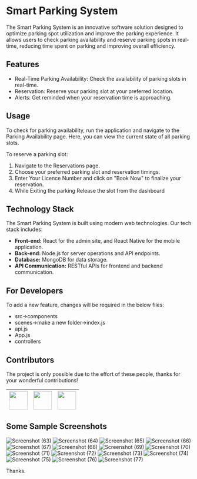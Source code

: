 # Smart Parking System

The Smart Parking System is an innovative software solution designed to optimize parking spot utilization and improve the parking experience. It allows users to check parking availability and reserve parking spots in real-time, reducing time spent on parking and improving overall efficiency.

## Features 

- Real-Time Parking Availability: Check the availability of parking slots in real-time.
- Reservation: Reserve your parking slot at your preferred location.
- Alerts: Get reminded when your reservation time is approaching.

## Usage

To check for parking availability, run the application and navigate to the Parking Availability page. Here, you can view the current state of all parking slots.

To reserve a parking slot:

1. Navigate to the Reservations page.
2. Choose your preferred parking slot and reservation timings.
3. Enter Your Licence Number and click on "Book Now" to finalize your reservation.
4. While Exiting the parking Release the slot from the dashboard

## Technology Stack

The Smart Parking System is built using modern web technologies. Our tech stack includes:

- **Front-end:** React for the admin site, and React Native for the mobile application.
- **Back-end:** Node.js for server operations and API endpoints.
- **Database:** MongoDB for data storage.
- **API Communication:** RESTful APIs for frontend and backend communication.

## For Developers

To add a new feature, changes will be required in the below files:
- src->components
- scenes->make a new folder->index.js
- api.js
- App.js
- controllers

## Contributors
The project is only possible due to the effort of these people, thanks for your wonderful contributions!

| [<img src="https://github.com/Dhruvch1244.png?size=50" width="50"/>](https://github.com/Dhruvch1244)| [<img src="https://github.com/SHAY2407.png?size=50" width="50"/>](https://github.com/SHAY2407) | [<img src="https://github.com/Balajithegr8.png?size=50" width="50"/>](https://github.com/Balajithegr8) |
| -------- | -------- | -------- |

## Some Sample Screenshots

![Screenshot (63)](https://github.com/Balajithegr8/Smart-parking-system/assets/92166294/fe2ce6e7-c08f-4f03-be62-685f25e388da)
![Screenshot (64)](https://github.com/Balajithegr8/Smart-parking-system/assets/92166294/0b8aafd2-80f1-4acb-b692-f700d8e129d2)
![Screenshot (65)](https://github.com/Balajithegr8/Smart-parking-system/assets/92166294/080c2e87-30ce-43e4-ba69-4a037a4ab116)
![Screenshot (66)](https://github.com/Balajithegr8/Smart-parking-system/assets/92166294/63420f6e-b4f5-4f3c-a4c0-b654b81f2bd0)
![Screenshot (67)](https://github.com/Balajithegr8/Smart-parking-system/assets/92166294/f8c98001-9602-4728-831c-1a816b0452d2)
![Screenshot (68)](https://github.com/Balajithegr8/Smart-parking-system/assets/92166294/b8e3e4f0-33c6-43bf-97bd-c40ba6fea210)
![Screenshot (69)](https://github.com/Balajithegr8/Smart-parking-system/assets/92166294/bf05308b-fd93-4c16-902b-06620c442993)
![Screenshot (70)](https://github.com/Balajithegr8/Smart-parking-system/assets/92166294/65c59480-c6ae-40f4-9604-28c29517d6d2)
![Screenshot (71)](https://github.com/Balajithegr8/Smart-parking-system/assets/92166294/7f7ea311-d6fb-4d92-92e0-d8286141af03)
![Screenshot (72)](https://github.com/Balajithegr8/Smart-parking-system/assets/92166294/42096347-a06f-4dcd-8f53-97a2f4a597ce)
![Screenshot (73)](https://github.com/Balajithegr8/Smart-parking-system/assets/92166294/5173c45f-e150-4abd-a1a3-7deb916fb899)
![Screenshot (74)](https://github.com/Balajithegr8/Smart-parking-system/assets/92166294/132988c0-8791-4eeb-8795-17c407087bcf)
![Screenshot (75)](https://github.com/Balajithegr8/Smart-parking-system/assets/92166294/344ff053-c722-41ad-9f4e-4fc0f1f3056d)
![Screenshot (76)](https://github.com/Balajithegr8/Smart-parking-system/assets/92166294/47211d49-6849-42aa-a24f-e1debc18dd3f)
![Screenshot (77)](https://github.com/Balajithegr8/Smart-parking-system/assets/92166294/c0baf944-da9d-4099-a2cd-c6743189eaf9)



Thanks.
